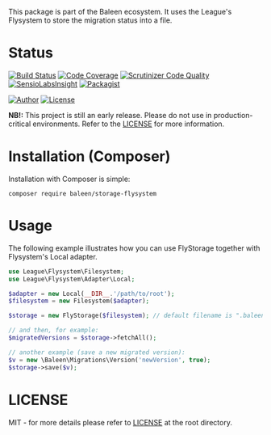 This package is part of the Baleen ecosystem. It uses the League's Flysystem to store the migration status into a file. 

Status
======
[![Build Status](https://travis-ci.org/baleen/storage-flysystem.svg?branch=master)](https://travis-ci.org/baleen/storage-flysystem)
[![Code Coverage](https://scrutinizer-ci.com/g/baleen/storage-flysystem/badges/coverage.png?b=master)](https://scrutinizer-ci.com/g/baleen/storage-flysystem/?branch=master)
[![Scrutinizer Code Quality](https://scrutinizer-ci.com/g/baleen/storage-flysystem/badges/quality-score.png?b=master)](https://scrutinizer-ci.com/g/baleen/storage-flysystem/?branch=master)
[![SensioLabsInsight](https://img.shields.io/sensiolabs/i/6251e1ff-532d-4dad-a831-93dcf0561a49.svg)](https://insight.sensiolabs.com/projects/6251e1ff-532d-4dad-a831-93dcf0561a49)
[![Packagist](https://img.shields.io/packagist/v/baleen/storage-flysystem.svg)](https://packagist.org/packages/baleen/storage-flysystem)

[![Author](http://img.shields.io/badge/author-@gabriel_somoza-blue.svg)](https://twitter.com/gabriel_somoza)
[![License](https://img.shields.io/packagist/l/baleen/storage-flysystem.svg)](https://github.com/baleen/storage-flysystem/blob/master/LICENSE)

**NB!:** This project is still an early release. Please do not use in 
production-critical environments. Refer to the [LICENSE](https://github.com/baleen/storage-flysystem/blob/master/LICENSE)
for more information.

Installation (Composer)
=======================
Installation with Composer is simple:  

    composer require baleen/storage-flysystem
    
Usage
=====

The following example illustrates how you can use FlyStorage together with Flysystem's Local adapter. 

```php
use League\Flysystem\Filesystem;
use League\Flysystem\Adapter\Local;

$adapter = new Local(__DIR__.'/path/to/root');
$filesystem = new Filesystem($adapter);

$storage = new FlyStorage($filesystem); // default filename is ".baleen_versions"

// and then, for example:
$migratedVersions = $storage->fetchAll();

// another example (save a new migrated version):
$v = new \Baleen\Migrations\Version('newVersion', true);
$storage->save($v);
```

LICENSE
=======
MIT - for more details please refer to [LICENSE](https://github.com/baleen/migrations/blob/master/LICENSE) at the root 
directory.
